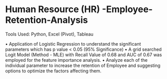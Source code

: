 # Human Resource (HR) -Employee-Retention-Analysis


Tools Used: Python, Excel (Pivot), Tableau

•	Application of Logistic Regression to understand the significant parameters which has p value < 0.05 (95% Significance) 
•	A grid searched Logit Model (Method - MLE) with Recall Value of 0.68 and AUC of 0.67 was employed for the feature importance analysis.
•	Analyze each of the individual parameter to increase the retention of Employee and suggesting options to optimize the factors affecting them. 
